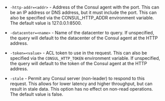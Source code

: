 * `-http-addr=<addr>` - Address of the Consul agent with the port. This can be
  an IP address or DNS address, but it must include the port. This can also be
  specified via the CONSUL_HTTP_ADDR environment variable. The default value is
  127.0.0.1:8500.

* `-datacenter=<name>` -  Name of the datacenter to query. If unspecified, the
  query will default to the datacenter of the Consul agent at the HTTP address.

* `-token=<value>` - ACL token to use in the request. This can also be specified
  via the `CONSUL_HTTP_TOKEN` environment variable. If unspecified, the query
  will default to the token of the Consul agent at the HTTP address.

* `-stale` - Permit any Consul server (non-leader) to respond to this request.
  This allows for lower latency and higher throughput, but can result in stale
  data. This option has no effect on non-read operations. The default value is
  false.

